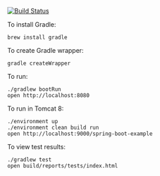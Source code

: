 [![Build Status](https://travis-ci.org/jsantiago/spring-boot-example.svg?branch=master)](https://travis-ci.org/jsantiago/spring-boot-example)


To install Gradle:

    brew install gradle

To create Gradle wrapper:

    gradle createWrapper

To run:

    ./gradlew bootRun
    open http://localhost:8080

To run in Tomcat 8:

    ./environment up
    ./environment clean build run
    open http://localhost:9000/spring-boot-example

To view test results:

    ./gradlew test
    open build/reports/tests/index.html

